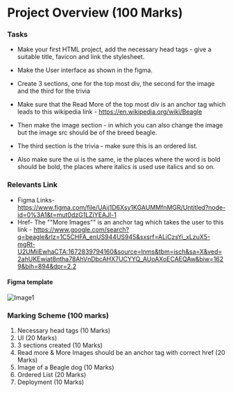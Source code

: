 # Project Overview (100 Marks)

### Tasks
- Make your first HTML project, add the necessary head tags - give a suitable title, favicon and link the stylesheet.
- Make the User interface as shown in the figma.
- Create 3 sections, one for the top most div, the second for the image and the third for the trivia
- Make sure that the Read More of the top most div is an anchor tag which leads to this wikipedia link - https://en.wikipedia.org/wiki/Beagle
- Then make the image section - in which you can also change the image but the image src should be of the breed beagle.
- The third section is the trivia - make sure this is an ordered list.

- Also make sure the ui is the same, ie the places where the word is bold should be bold, the places where italics is used use italics and so on.

### Relevants Link
- Figma Links- https://www.figma.com/file/UAij1D6Xsy1KGAUMMfnMGR/Untitled?node-id=0%3A1&t=mut0dzG1LZiYEAJl-1
- Href- The ""More Images"" is an anchor tag which takes the user to this link - https://www.google.com/search?q=beagle&rlz=1C5CHFA_enUS944US945&sxsrf=ALiCzsYi_xLzuX5-mgRt-U2UMiiEwhaCTA:1672839794160&source=lnms&tbm=isch&sa=X&ved=2ahUKEwiat8ntha78AhVnDbcAHX7UCYYQ_AUoAXoECAEQAw&biw=1629&bih=894&dpr=2.2

#### Figma template
![Image1](https://github.com/PrGhostDev/AccioSubmissions/assets/139947007/81e24f15-fdf6-4aeb-867a-813449ee99c9)

### Marking Scheme (100 marks)	
1. Necessary head tags (10 Marks)
1. UI (20 Marks)
1. 3 sections created (10 Marks)
1. Read more & More Images should be an anchor tag with correct href (20 Marks)
1. Image of a Beagle dog (10 Marks)
1. Ordered List (20 Marks)
1. Deployment (10 Marks)	